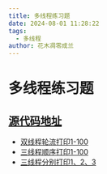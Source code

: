 ```yaml
---
title: 多线程练习题
date: 2024-08-01 11:28:22
tags: 
  - 多线程
author: 花木凋零成兰
---
```


# 多线程练习题

## [源代码地址](https://github.com/YTAZWC/thread-exercise)

- [双线程轮流打印1-100](./双线程轮流打印1-100.md)
- [三线程顺序打印1-100](./三线程顺序打印1-100.md)
- [三线程分别打印1、2、3](./三线程分别打印1、2、3.md)
